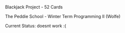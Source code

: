 Blackjack Project - 52 Cards

The Peddie School - Winter Term Programming II (Wolfe)

Current Status: doesnt work :(

